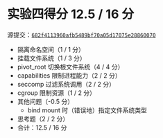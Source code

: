 # 实验四得分 12.5 / 16 分

源提交：[`682f4113960afb5489bf70a05d17075e28860070`](https://github.com/hardyho/OSH-2020-Labs/tree/682f4113960afb5489bf70a05d17075e28860070)

- 隔离命名空间（1 / 1 分）
- 挂载文件系统（1 / 3 分）
- pivot_root 切换根文件系统（4 / 4 分）
- capabilities 限制进程能力（2 / 2 分）
- seccomp 过滤系统调用（2 / 2 分）
- cgroup 限制资源（1 / 2 分）
- 其他问题（-0.5 分）
    - bind mount 时（错误地）指定文件系统类型
- 思考题（2 / 2 分）
- 合计：12.5 / 16 分
